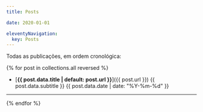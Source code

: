 ```yaml
---
title: Posts

date: 2020-01-01

eleventyNavigation:
  key: Posts
---
```


Todas as publicações, em ordem cronológica:

{% for post in collections.all reversed %}
- [**{{ post.data.title | default: post.url }}**]({{ post.url }}) {{ post.data.subtitle }} {{ post.data.date | date: "%Y-%m-%d" }}
---
{% endfor %}